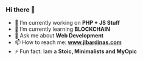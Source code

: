 ### Hi there 👋

<!--
**johnLitoBardinas/johnLitoBardinas** is a ✨ _special_ ✨ repository because its `README.md` (this file) appears on your GitHub profile.

Here are some ideas to get you started:
-->

- 🔭 I’m currently working on **PHP + JS Stuff**
- 🌱 I’m currently learning **BLOCKCHAIN**
- 💬 Ask me about **Web Development**
- 📫 How to reach me: **www.jlbardinas.com**
- ⚡ Fun fact: Iam a **Stoic, Minimalists and MyOpic**
